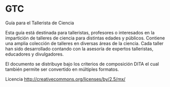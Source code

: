 GTC
===

Guía para el Tallerista de Ciencia

Esta guía está destinada para talleristas, profesores o interesados en la
impartición de talleres de ciencia para distintas edades y públicos. 
Contiene una amplia colección de talleres en diversas áreas de la ciencia.
Cada taller han sido desarrollado contando con la asesoría de expertos 
talleristas, educadores y divulgadores.

El documento se distribuye bajo los criterios de composición DITA 
el cual también permite ser convertido en múltiples formatos.

Licencia http://creativecommons.org/licenses/by/2.5/mx/
